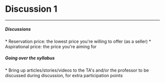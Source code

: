 <h1>Discussion 1</h1>

---

<h5>Discussions</h5>
  * Reservation price: the lowest price you're willing to offer (as a seller)
  * Aspirational price: the price you're aiming for


<h5>Going over the syllabus</h5>
  * Bring up articles/stories/videos to the TA's and/or the professor to be discussed during discussion, for extra participation points